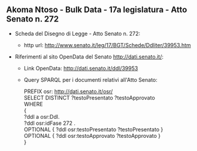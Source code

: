 ## Akoma Ntoso - Bulk Data - 17a legislatura - Atto Senato n. 272 ##

* Scheda del Disegno di Legge - Atto Senato n. 272:
	* http url: http://www.senato.it/leg/17/BGT/Schede/Ddliter/39953.htm

* Riferimenti al sito OpenData del Senato http://dati.senato.it/:
	* Link OpenData: http://dati.senato.it/ddl/39953
	* Query SPARQL per i documenti relativi all'Atto Senato:

        PREFIX osr: <http://dati.senato.it/osr/>  
		SELECT DISTINCT ?testoPresentato ?testoApprovato  
		WHERE  
		{  
		    ?ddl a osr:Ddl.  
		    ?ddl osr:idFase 272 .  
		    OPTIONAL { ?ddl osr:testoPresentato ?testoPresentato }  
		    OPTIONAL { ?ddl osr:testoApprovato ?testoApprovato }  
		}
		